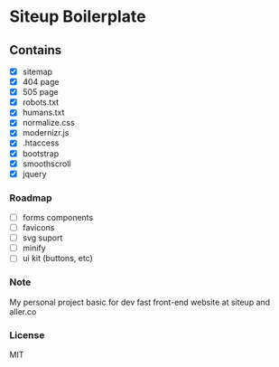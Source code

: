 # Siteup Boilerplate

## Contains

- [x] sitemap
- [x] 404 page
- [x] 505 page
- [x] robots.txt
- [x] humans.txt
- [x] normalize.css
- [x] modernizr.js
- [x] .htaccess
- [x] bootstrap
- [x] smoothscroll
- [x] jquery

### Roadmap

- [ ] forms components
- [ ] favicons
- [ ] svg suport
- [ ] minify
- [ ] ui kit (buttons, etc)

### Note

My personal project basic for dev fast front-end website at siteup and aller.co

### License

MIT
